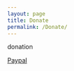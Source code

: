 ```yaml
---
layout: page
title: Donate
permalink: /Donate/
---
```


donation

[Paypal](https://paypal.me/furengete)